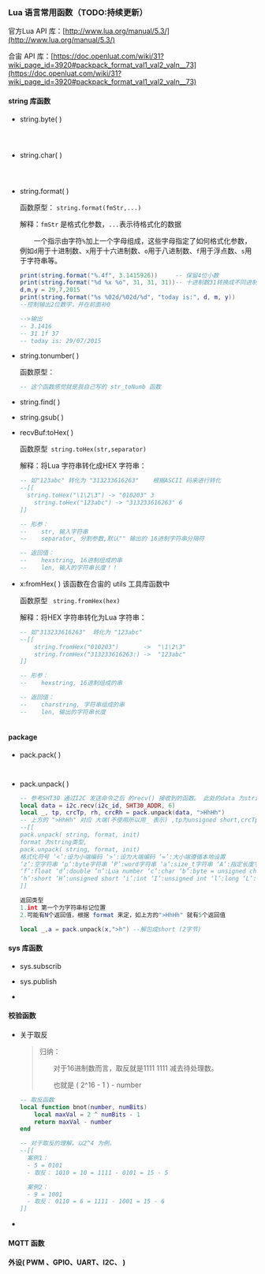 ### Lua 语言常用函数（TODO:持续更新）

官方Lua API 库：[http://www.lua.org/manual/5.3/](http://www.lua.org/manual/5.3/)

合宙 API 库：[https://doc.openluat.com/wiki/31?wiki_page_id=3920#packpack_format_val1_val2_valn__73](https://doc.openluat.com/wiki/31?wiki_page_id=3920#packpack_format_val1_val2_valn__73)



#### string 库函数

- string.byte( )

  ```lua
  
  
  
  
  ```

- string.char( )

  ```lua
  
  
  
  
  ```

- string.format( )

  函数原型： `string.format(fmStr,...)`

  解释：`fmStr` 是格式化参数，`...`表示待格式化的数据

  &emsp;&emsp;一个指示由字符`%`加上一个字母组成，这些字母指定了如何格式化参数，例如`d`用于十进制数、`x`用于十六进制数、`o`用于八进制数、`f`用于浮点数、`s`用于字符串等。

  ```lua
  print(string.format("%.4f", 3.1415926))     -- 保留4位小数  
  print(string.format("%d %x %o", 31, 31, 31))-- 十进制数31转换成不同进制  
  d,m,y = 29,7,2015  
  print(string.format("%s %02d/%02d/%d", "today is:", d, m, y))  
  --控制输出2位数字，并在前面补0  
  
  -->输出  
  -- 3.1416  
  -- 31 1f 37  
  -- today is: 29/07/2015  
  
  
  ```

- string.tonumber( )

  函数原型：

  ```lua
  -- 这个函数感觉就是我自己写的 str_toNumb 函数
  
  
  ```

  









- string.find( )



- string.gsub( )



- recvBuf:toHex( )

  函数原型&ensp;`string.toHex(str,separator)`

  解释：将Lua 字符串转化成HEX 字符串：

  ```lua
  -- 如"123abc" 转化为 "313233616263"    根据ASCII 码来进行转化
  --[[
  	string.toHex("\1\2\3") -> "010203" 3
      string.toHex("123abc") -> "313233616263" 6
  ]]
  
  -- 形参：
  --	str, 输入字符串
  --	separator, 分割参数,默认"" 输出的 16进制字符串分隔符
  
  -- 返回值：
  --	hexstring, 16进制组成的串
  --	len, 输入的字符串长度！！
  ```

  



- x:fromHex( )     该函数在合宙的 utils 工具库函数中

  函数原型 &ensp;`string.fromHex(hex)`&ensp;

  解释：将HEX 字符串转化为Lua 字符串：

  ```lua
  -- 如"313233616263"  转化为 "123abc" 
  --[[
      string.fromHex("010203")       ->  "\1\2\3"
      string.fromHex("313233616263:) ->  "123abc"
  ]]
  
  -- 形参：
  --	hexstring, 16进制组成的串
  
  -- 返回值：
  --	charstring, 字符串组成的串
  --	len, 输出的字符串长度
      
  ```

  



#### package

- pack.pack( )

  ```lua
  
  
  
  ```

- pack.unpack( )

  ```lua
  -- 参考SHT30 通过I2C 发送命令之后 的recv() 接收到的函数。 此处的data 为string 类型
  local data = i2c.recv(i2c_id, SHT30_ADDR, 6)
  local _, tp, crcTp, rh, crcRh = pack.unpack(data, ">HhHh")
  -- 上方的 ">HhHh" 对应 大端(不使用所以用_ 表示) ,tp为unsigned short,crcTp为short,...
  --[[
  pack.unpack( string, format, init)
  format 为string类型,
  pack.unpack( string, format, init)
  格式化符号 ‘<’:设为小端编码 ‘>’:设为大端编码 ‘=’:大小端遵循本地设置 
  ‘z’:空字符串 ‘p’:byte字符串 ‘P’:word字符串 ‘a’:size_t字符串 ‘A’:指定长度字符串 
  ‘f’:float ‘d’:double ‘n’:Lua number ‘c’:char ‘b’:byte = unsigned char 
  ‘h’:short ‘H’:unsigned short ‘i’:int ‘I’:unsigned int ‘l’:long ‘L’:unsigned long
  ]]
  
  返回类型 
  1.int 第一个为字符串标记位置
  2.可能有N个返回值，根据 format 来定，如上方的">HhHh" 就有5个返回值
  
  local _,a = pack.unpack(x,">h") --解包成short (2字节)
  ```

  

#### sys 库函数

- sys.subscrib





- sys.publish





- 







#### 校验函数

- 关于取反

  > 归纳：
  >
  > &emsp;&emsp;对于16进制数而言，取反就是1111 1111 减去待处理数。
  >
  > &emsp;&emsp;也就是 ( 2^16 - 1 ) - number 

  ```lua
  -- 取反函数
  local function bnot(number, numBits)
      local maxVal = 2 ^ numBits - 1
      return maxVal - number
  end
  
  -- 对于取反的理解。以2^4 为例。
  --[[
  	案例1：
  	- 5 = 0101 
  	- 取反： 1010 = 10 = 1111 - 0101 = 15 - 5
  
  	案例2：
  	- 9 = 1001
  	- 取反： 0110 = 6 = 1111 - 1001 = 15 - 6
  ]]
  
  ```

- 





#### MQTT 函数







#### 外设( PWM 、GPIO、UART、I2C、 )

















